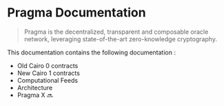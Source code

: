 # Pragma Documentation

> Pragma is the decentralized, transparent and composable oracle network, leveraging state-of-the-art zero-knowledge cryptography.


This documentation contains the following documentation :

- Old Cairo 0 contracts
- New Cairo 1 contracts
- Computational Feeds
- Architecture
- Pragma X 🔜
